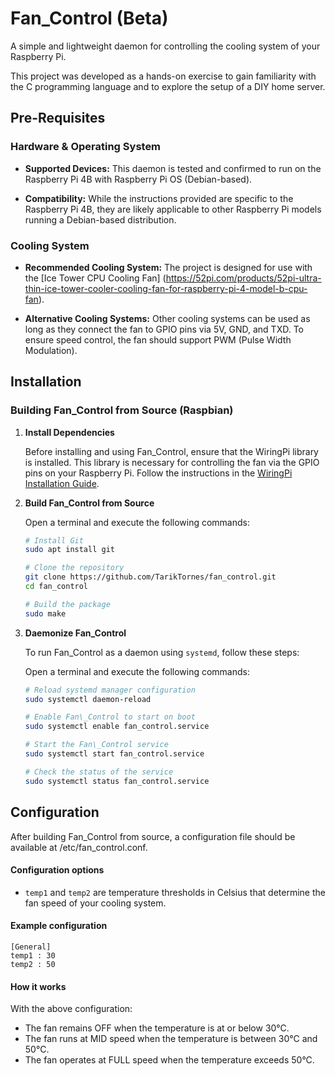 # Fan\_Control (Beta)
A simple and lightweight daemon for controlling the cooling system of your Raspberry Pi.

This project was developed as a hands-on exercise to gain familiarity with the C programming language and to explore the setup of a DIY home server.

## Pre-Requisites
### Hardware & Operating System
- **Supported Devices:** This daemon is tested and confirmed to run on the Raspberry Pi 4B with Raspberry Pi OS (Debian-based).

- **Compatibility:** While the instructions provided are specific to the Raspberry Pi 4B, they are likely applicable to other Raspberry Pi models running a Debian-based distribution.

### Cooling System
- **Recommended Cooling System:** The project is designed for use with the [Ice Tower CPU Cooling Fan] (https://52pi.com/products/52pi-ultra-thin-ice-tower-cooler-cooling-fan-for-raspberry-pi-4-model-b-cpu-fan).

- **Alternative Cooling Systems:** Other cooling systems can be used as long as they connect the fan to GPIO pins via 5V, GND, and TXD. To ensure speed control, the fan should support PWM (Pulse Width Modulation).


## Installation

### Building Fan\_Control from Source (Raspbian)

1. **Install Dependencies**

   Before installing and using Fan\_Control, ensure that the WiringPi library is installed. This library is necessary for controlling the fan via the GPIO pins on your Raspberry Pi. Follow the instructions in the [WiringPi Installation Guide](https://github.com/WiringPi/WiringPi).

2. **Build Fan_Control from Source**

   Open a terminal and execute the following commands:
   ```bash
   # Install Git
   sudo apt install git
   
   # Clone the repository
   git clone https://github.com/TarikTornes/fan_control.git
   cd fan_control

   # Build the package
   sudo make
   ```

3. **Daemonize Fan_Control**

    To run Fan\_Control as a daemon using `systemd`, follow these steps:

    Open a terminal and execute the following commands:
    ```bash
    # Reload systemd manager configuration
    sudo systemctl daemon-reload

    # Enable Fan\_Control to start on boot
    sudo systemctl enable fan_control.service

    # Start the Fan\_Control service
    sudo systemctl start fan_control.service

    # Check the status of the service
    sudo systemctl status fan_control.service
    ```

## Configuration
After building Fan\_Control from source, a configuration file should be available at /etc/fan\_control.conf.

#### Configuration options
- `temp1` and `temp2` are temperature thresholds in Celsius that determine the fan speed of your cooling system.

#### Example configuration
```
[General]
temp1 : 30
temp2 : 50
```

#### How it works
With the above configuration:

- The fan remains OFF when the temperature is at or below 30°C.
- The fan runs at MID speed when the temperature is between 30°C and 50°C.
- The fan operates at FULL speed when the temperature exceeds 50°C.


